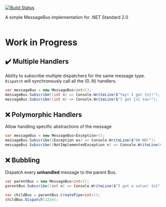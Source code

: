 [![Build Status](https://travis-ci.org/isc30/messagebus.svg?branch=master)](https://travis-ci.org/isc30/messagebus)

A simple MessageBus implementation for .NET Standard 2.0
<br/><br/>

# Work in Progress

## ✔️ Multiple Handlers

Ability to subscribe multiple dispatchers for the same message type.<br/>
`Dispatch` will synchronously call all the (0..N) handlers.

```csharp
var messageBus = new MessageBus<int>();
messageBus.Subscribe((int n) => Console.WriteLine($"Yay! I got {n}!");
messageBus.Subscribe((int n) => Console.WriteLine($"I got {n} too!");
```

## ❌ Polymorphic Handlers

Allow handling specific abstractions of the message

```csharp
var messageBus = new MessageBus<Exception>();
messageBus.Subscribe((Exception ex) => Console.WriteLine($"OH NO!");
messageBus.Subscribe((NotImplementedException n) => Console.WriteLine($"HAHAHA, ignore this :P");
```

## ❌ Bubbling

Dispatch every **unhandled** message to the parent Bus.

```csharp
var parentBus = new MessageBus<int>();
parentBus.Subscribe((int n) => Console.WriteLine($"I got a value! {n}");

var childBus = parentBus.CreatePipe<int>();
childBus.Dispatch(1234);
```
